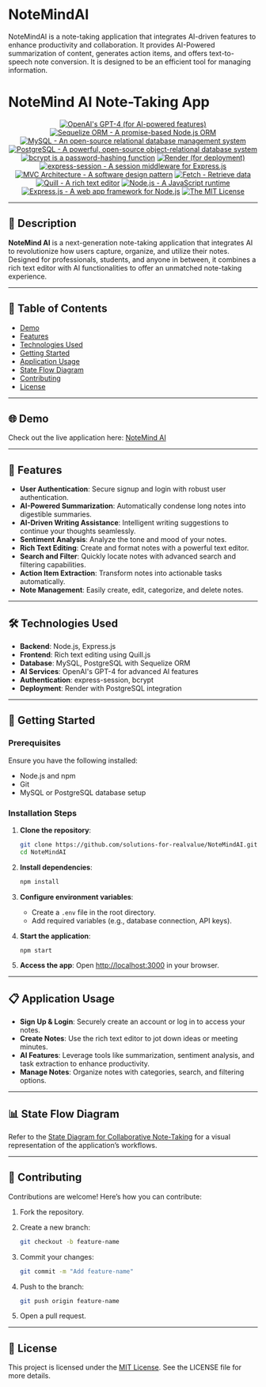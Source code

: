# NoteMindAI
 NoteMindAI is a note-taking application that integrates AI-driven features to enhance productivity and collaboration. It provides AI-Powered summarization of content, generates action items, and offers text-to-speech note conversion. It is designed to be an efficient tool for managing information. 

# NoteMind AI Note-Taking App

<p align="center">
    <a href="https://www.openai.com/" >
        <img alt="OpenAI's GPT-4 (for AI-powered features)" src="https://img.shields.io/static/v1.svg?label=OpenAI&message=GPT-4&color=brightgreen" /></a>
    <a href="https://sequelize.org/">
        <img alt="Sequelize ORM - A promise-based Node.js ORM" src="https://img.shields.io/static/v1.svg?label=Sequelize ORM&message=Node.js ORM&color=blueviolet" /></a>
    <a href="https://www.mysql.com/">
        <img alt="MySQL - An open-source relational database management system" src="https://img.shields.io/static/v1.svg?label=MySQL&message=database&color=yellowgreen" /></a>
    <a href="https://www.postgresql.org/">
        <img alt="PostgreSQL - A powerful, open-source object-relational database system" src="https://img.shields.io/static/v1.svg?label=PostgreSQL&message=database&color=yellowgreen" /></a>
    <a href="https://www.npmjs.com/package/bcrypt">
        <img alt="bcrypt is a password-hashing function" src="https://img.shields.io/static/v1.svg?label=bcrypt&message=password-hashing&color=orange" /></a>
    <a href="https://www.render.com/">
        <img alt="Render (for deployment)" src="https://img.shields.io/static/v1.svg?label=Render&message=deployment&color=red" /></a>
    <a href="https://www.npmjs.com/package/express-session">
        <img alt="express-session - A session middleware for Express.js" src="https://img.shields.io/static/v1.svg?label=express-session&message=middleware&color=green" /></a>
    <a href="https://developer.mozilla.org/en-US/docs/Glossary/MVC">
        <img alt="MVC Architecture - A software design pattern" src="https://img.shields.io/static/v1.svg?label=MVC Architecture&message=design pattern&color=lightcyan" /></a>
    <a href="https://developer.mozilla.org/en-US/docs/Learn/JavaScript/Client-side_web_APIs/Fetching_data" >
        <img alt="Fetch - Retrieve data" src="https://img.shields.io/static/v1.svg?label=Fetch&message=retrieve data&color=yellow" /></a>
    <a href="https://quilljs.com/">
        <img alt="Quill - A rich text editor" src="https://img.shields.io/static/v1.svg?label=Quill&message=text editor&color=darkgreen" /></a>
    <a href="https://nodejs.org/" >
        <img alt="Node.js - A JavaScript runtime" src="https://img.shields.io/static/v1.svg?label=Node.js&message=JavaScript runtime&color=lightyellow" /></a>
    <a href="https://expressjs.com/" >
        <img alt="Express.js - A web app framework for Node.js" src="https://img.shields.io/static/v1.svg?label=Express.js&message=web app framework&color=blue" /></a>
    <a href="https://opensource.org/license/mit/">
        <img alt="The MIT License" src="https://img.shields.io/static/v1.svg?label=License&message=MIT&color=lightgreen" /></a>
</p>

---

## 📖 Description

**NoteMind AI** is a next-generation note-taking application that integrates AI to revolutionize how users capture, organize, and utilize their notes. Designed for professionals, students, and anyone in between, it combines a rich text editor with AI functionalities to offer an unmatched note-taking experience.

---

## 📖 Table of Contents

- [Demo](#-demo)
- [Features](#-features)
- [Technologies Used](#-technologies-used)
- [Getting Started](#-getting-started)
- [Application Usage](#-application-usage)
- [State Flow Diagram](#-state-flow-diagram)
- [Contributing](#%F0%9F%A4%9D-contributing)
- [License](#%F0%9F%93%9C-license)

---

## 🌐 Demo

Check out the live application here: [NoteMind AI](https://notemindai.onrender.com/)

---

## 🚀 Features

- **User Authentication**: Secure signup and login with robust user authentication.
- **AI-Powered Summarization**: Automatically condense long notes into digestible summaries.
- **AI-Driven Writing Assistance**: Intelligent writing suggestions to continue your thoughts seamlessly.
- **Sentiment Analysis**: Analyze the tone and mood of your notes.
- **Rich Text Editing**: Create and format notes with a powerful text editor.
- **Search and Filter**: Quickly locate notes with advanced search and filtering capabilities.
- **Action Item Extraction**: Transform notes into actionable tasks automatically.
- **Note Management**: Easily create, edit, categorize, and delete notes.

---

## 🛠️ Technologies Used

- **Backend**: Node.js, Express.js
- **Frontend**: Rich text editing using Quill.js
- **Database**: MySQL, PostgreSQL with Sequelize ORM
- **AI Services**: OpenAI's GPT-4 for advanced AI features
- **Authentication**: express-session, bcrypt
- **Deployment**: Render with PostgreSQL integration

---

## 🏁 Getting Started

### Prerequisites

Ensure you have the following installed:
- Node.js and npm
- Git
- MySQL or PostgreSQL database setup

### Installation Steps

1. **Clone the repository**:

    ```bash
    git clone https://github.com/solutions-for-realvalue/NoteMindAI.git
    cd NoteMindAI
    ```

2. **Install dependencies**:

    ```bash
    npm install
    ```

3. **Configure environment variables**:
   - Create a `.env` file in the root directory.
   - Add required variables (e.g., database connection, API keys).

4. **Start the application**:

    ```bash
    npm start
    ```

5. **Access the app**:
   Open [http://localhost:3000](http://localhost:3000) in your browser.

---

## 📋 Application Usage

- **Sign Up & Login**: Securely create an account or log in to access your notes.
- **Create Notes**: Use the rich text editor to jot down ideas or meeting minutes.
- **AI Features**: Leverage tools like summarization, sentiment analysis, and task extraction to enhance productivity.
- **Manage Notes**: Organize notes with categories, search, and filtering options.

---

## 📊 State Flow Diagram

Refer to the [State Diagram for Collaborative Note-Taking](https://github.com/naturuplift/NoteMindAI/blob/main/public/assets/img/State%20Diagram%20Collaborative%20Note-Taking%20App%20v1.png) for a visual representation of the application’s workflows.

---

## 🤝 Contributing

Contributions are welcome! Here’s how you can contribute:

1. Fork the repository.
2. Create a new branch:

    ```bash
    git checkout -b feature-name
    ```

3. Commit your changes:

    ```bash
    git commit -m "Add feature-name"
    ```

4. Push to the branch:

    ```bash
    git push origin feature-name
    ```

5. Open a pull request.

---

## 📜 License

This project is licensed under the [MIT License](https://opensource.org/license/mit/). See the LICENSE file for more details.
